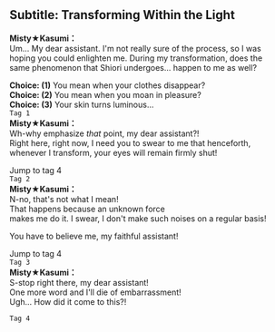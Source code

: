 # 

  
## Subtitle: Transforming Within the Light
  
**Misty★Kasumi：**  
Um... My dear assistant. I'm not really sure of the process, so I was  
hoping you could enlighten me. During my transformation, does the  
same phenomenon that Shiori undergoes... happen to me as well?  
  
**Choice: (1)**  You mean when your clothes disappear?  
**Choice: (2)**  You mean when you moan in pleasure?  
**Choice: (3)**  Your skin turns luminous...  
`Tag 1`  
**Misty★Kasumi：**  
Wh-why emphasize *that* point, my dear assistant?!  
Right here, right now, I need you to swear to me that henceforth,  
whenever I transform, your eyes will remain firmly shut!  
  
Jump to tag 4  
`Tag 2`  
**Misty★Kasumi：**  
N-no, that's not what I mean!  
That happens because an unknown force  
makes me do it. I swear, I don't make such noises on a regular basis!  
  
You have to believe me, my faithful assistant!  
  
Jump to tag 4  
`Tag 3`  
**Misty★Kasumi：**  
S-stop right there, my dear assistant!  
One more word and I'll die of embarrassment!  
Ugh... How did it come to this?!  
  
`Tag 4`  
